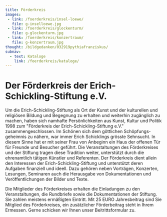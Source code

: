 ```yaml
---
title: Förderkreis
images:
 - link: /foerderkreis/insel-loewe/
   file: g-inselloewe.jpg
 - link: /foerderkreis/glockenturm/
   file: g-glockenturm.jpg
 - link: /foerderkreis/konzertraum/
   file: g-konzertraum.jpg
thought: /bildgedanken/032919pythiafranziskus/
subnav:
  - text: Kataloge
    link: /foerderkreis/kataloge/
---
```


# Der Förderkreis der Erich-Schickling-Stiftung e.V.

Um die Erich-Schickling-Stiftung als Ort der Kunst und der kulturellen und religiösen Bildung und Begegnung zu erhalten und weiterhin zugänglich zu machen, haben sich namhafte Persönlichkeiten aus Kunst, Kultur und Politik 1998 zum "Förderkreis der Erich-Schickling-Stiftung e.V." zusammengeschlossen. Im Schönen sich dem göttlichen Schöpfungs-geheimnis zu nähern, war immer Erich Schicklings grösste Sehnsucht. In diesem Sinne hat er mit seiner Frau von Anbeginn ein Haus der offenen Tür für Freunde und Besucher geführt. Die Veranstaltungen des Förderkreises und der Stiftung tragen diese Tradition weiter, unterstützt durch die ehrenamtlich tätigen Künstler und Referenten. Der Förderkreis dient allein den Interessen der Erich-Schickling-Stiftung und unterstützt deren Aufgaben finanziell und ideell. Dazu gehören neben Vorträgen, Konzerten, Lesungen, Seminaren auch die Herausgabe von Dokumentationen und Veröffentlichungen der Bilder und Texte.

Die Mitglieder des Förderkreises erhalten die Einladungen zu den Veranstaltungen, die Rundbriefe sowie die Dokumentationen der Stiftung. Sie zahlen meistens ermäßigten Eintritt. 
Mit 25 EURO Jahresbeitrag sind Sie Mitglied des Förderkreises, ein zusätzlicher Förderbeitrag steht in Ihrem Ermessen. Gerne schicken wir Ihnen unser Beitrittsformular zu.
